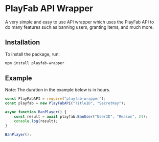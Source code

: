 # PlayFab API Wrapper

A very simple and easy to use API wrapper which uses the PlayFab API to do many features such as banning users, granting items, and much more.

## Installation
To install the package, run:
```sh
npm install playfab-wrapper
```
## Example
Note: The duration in the example below is in hours.

```js
const PlayFabAPI = require("playfab-wrapper");
const playfab = new PlayFabAPI("TitleID", "SecretKey");

async function BanPlayer() {
    const result = await playfab.BanUser("UserID", "Reason", 24);
    console.log(result);
}

BanPlayer();
```
